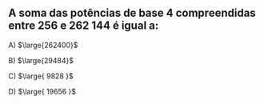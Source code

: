 ## A soma das potências de base 4 compreendidas entre 256 e 262 144 é igual a:
A) $\large{262400}$

B) $\large{29484}$

C) $\large{ 9828 }$

D) $\large{ 19656 }$